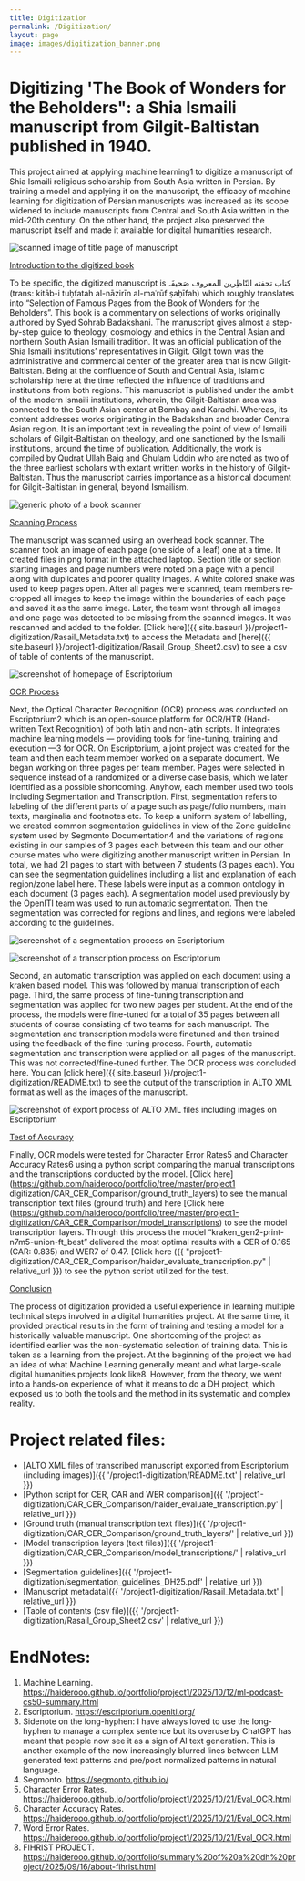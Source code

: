 ```yaml
---
title: Digitization
permalink: /Digitization/
layout: page
image: images/digitization_banner.png
---
```



# Digitizing 'The Book of Wonders for the Beholders": a Shia Ismaili manuscript from Gilgit-Baltistan published in 1940.


This project aimed at applying machine learning1 to digitize a manuscript of Shia Ismaili religious scholarship from South Asia written in Persian. By training a
model and applying it on the manuscript, the efficacy of machine learning for digitization of Persian manuscripts was increased as its scope widened to include
manuscripts from Central and South Asia written in the mid-20th century. On the other hand, the project also preserved the manuscript itself and made it available
for digital humanities research. 




![scanned image of title page of manuscript]({{site.baseurl}}images/manuscript_titlepage.jpg)


<u>Introduction to the digitized book</u>


To be specific, the digitized manuscript is   کتاب تحفته النّاظِرین المعروف صَحیفَہ  (trans: kitāb-i tuḥfatah al-nāẓirīn al-maʿrūf ṣaḥīfah) which roughly translates into
“Selection of Famous Pages from the Book of Wonders for the Beholders”. This book is a commentary on selections of works originally authored by Syed Sohrab
Badakshani. The manuscript gives almost a step-by-step guide to theology, cosmology and ethics in the Central Asian and northern South Asian Ismaili tradition. It
was an official publication of the Shia Ismaili institutions’ representatives in Gilgit. Gilgit town was the administrative and commercial center of the greater
area that is now Gilgit-Baltistan. Being at the confluence of South and Central Asia, Islamic scholarship here at the time reflected the influence of traditions
and institutions from both regions. This manuscript is published under the ambit of the modern Ismaili institutions, wherein, the Gilgit-Baltistan area was
connected to the South Asian center at Bombay and Karachi. Whereas, its content addresses works originating in the Badakshan and broader Central Asian region. It
is an important text in revealing the point of view of Ismaili scholars of Gilgit-Baltistan on theology, and one sanctioned by the Ismaili institutions, around the
time of publication. Additionally, the work is compiled by Qudrat Ullah Baig and Ghulam Uddin who are noted as two of the three earliest scholars with extant
written works in the history of Gilgit-Baltistan. Thus the manuscript carries importance as a historical document for Gilgit-Baltistan in general, beyond Ismailism.




![generic photo of a book scanner]({{site.baseurl}}images/scanner.jpg)


<u>Scanning Process</u>


The manuscript was scanned using an overhead book scanner. The scanner took an image of each page (one side of a leaf) one at a time. It created files in png
format in the attached laptop. Section title or section starting images and page numbers were noted on a page with a pencil along with duplicates and poorer
quality images. A white colored snake was used to keep pages open. After all pages were scanned, team members re-cropped all images to keep the image within the
boundaries of each page and saved it as the same image. Later, the team went through all images and one page was detected to be missing from the scanned images. It
was rescanned and added to the folder. [Click here]({{ site.baseurl }}/project1-digitization/Rasail_Metadata.txt) to access the Metadata and [here]({{ site.baseurl
}}/project1-digitization/Rasail_Group_Sheet2.csv) to see a csv of table of contents of the manuscript.




![screenshot of homepage of Escriptorium]({{site.baseurl}}images/escriptorium.png)


<u>OCR Process</u>


Next, the Optical Character Recognition (OCR) process was conducted on Escriptorium2 which is an open-source platform for OCR/HTR (Hand-written Text Recognition)
of both latin and non-latin scripts. It integrates machine learning models — providing tools for fine-tuning, training and execution —3 for OCR. On Escriptorium, a
joint project was created for the team and then each team member worked on a separate document. We began working on three pages per team member. Pages were
selected in sequence instead of a randomized or a diverse case basis, which we later identified as a possible shortcoming. Anyhow, each member used two tools
including Segmentation and Transcription. First, segmentation refers to labeling of the different parts of a page such as page/folio numbers, main texts,
marginalia and footnotes etc. To keep a uniform system of labelling, we created common segmentation guidelines in view of the Zone guideline system used by
Segmonto Documentation4 and the variations of regions existing in our samples of 3 pages each between this team and our other course mates who were digitizing
another manuscript written in Persian. In total, we had 21 pages to start with between 7 students (3 pages each). You can see the segmentation guidelines including
a list and explanation of each region/zone label here. These labels were input as a common ontology in each document (3 pages each). A segmentation model used
previously by the OpenITI team was used to run automatic segmentation. Then the segmentation was corrected for regions and lines, and regions were labeled
according to the guidelines.




![screenshot of a segmentation process on Escriptorium]({{site.baseurl}}images/segmentation.png)




![screenshot of a transcription process on Escriptorium]({{site.baseurl}}images/transcription.jpg)




Second, an automatic transcription was applied on each document using a kraken based model. This was followed by manual transcription of each page. Third, the
same process of fine-tuning transcription and segmentation was applied for two new pages per student. At the end of the process, the models were fine-tuned for a
total of 35 pages between all students of course consisting of two teams for each manuscript. The segmentation and transcription models were finetuned and then
trained using the feedback of the fine-tuning process. Fourth, automatic segmentation and transcription were applied on all pages of the manuscript. This was not
corrected/fine-tuned further. The OCR process was concluded here. You can [click here]({{ site.baseurl }}/project1-digitization/README.txt) to see the output of
the transcription in ALTO XML format as well as the images of the manuscript.


![screenshot of export process of ALTO XML files including images on Escriptorium]({{site.baseurl}}images/export_screenshot.jpg)


<u>Test of Accuracy</u>


Finally, OCR models were tested for Character Error Rates5 and Character Accuracy Rates6 using a python script comparing the manual transcriptions and the
transcriptions conducted by the model. [Click here](https://github.com/haiderooo/portfolio/tree/master/project1
digitization/CAR_CER_Comparison/ground_truth_layers) to see the manual transcription text files (ground truth) and here [Click here
(https://github.com/haiderooo/portfolio/tree/master/project1-digitization/CAR_CER_Comparison/model_transcriptions) to see the model transcription layers. Through
this process the model “kraken_gen2-print-n7m5-union-ft_best” delivered the most optimal results with a CER of 0.165 (CAR: 0.835) and WER7 of 0.47. [Click here
({{ "project1-digitization/CAR_CER_Comparison/haider_evaluate_transcription.py" | relative_url }}) to see the python script utilized for the test.


<u>Conclusion</u>


The process of digitization provided a useful experience in learning multiple technical steps involved in a digital humanities project. At the same time, it
provided practical results in the form of training and testing a model for a historically valuable manuscript. One shortcoming of the project as identified
earlier was the non-systematic selection of training data. This is taken as a learning from the project. At the beginning of the project we had an idea of what
Machine Learning generally meant and what large-scale digital humanities projects look like8. However, from the theory, we went into a hands-on experience of what
it means to do a DH project, which exposed us to both the tools and the method in its systematic and complex reality.


# Project related files:
- [ALTO XML files of transcribed manuscript exported from Escriptorium (including images)]({{ '/project1-digitization/README.txt' | relative_url }})
- [Python script for CER, CAR and WER comparison]({{ '/project1-digitization/CAR_CER_Comparison/haider_evaluate_transcription.py' | relative_url }})
- [Ground truth (manual transcription text files)]({{ '/project1-digitization/CAR_CER_Comparison/ground_truth_layers/' | relative_url }})
- [Model transcription layers (text files)]({{ '/project1-digitization/CAR_CER_Comparison/model_transcriptions/' | relative_url }})
- [Segmentation guidelines]({{ '/project1-digitization/segmentation_guidelines_DH25.pdf' | relative_url }})
- [Manuscript metadata]({{ '/project1-digitization/Rasail_Metadata.txt' | relative_url }})
- [Table of contents (csv file)]({{ '/project1-digitization/Rasail_Group_Sheet2.csv' | relative_url }})


# EndNotes:


1. Machine Learning. <https://haiderooo.github.io/portfolio/project1/2025/10/12/ml-podcast-cs50-summary.html>
2. Escriptorium. <https://escriptorium.openiti.org/>
3. Sidenote on the long-hyphen: I have always loved to use the long-hyphen to manage a complex sentence but its overuse by ChatGPT has meant that people now see
   it as a sign of AI text generation. This is another example of the now increasingly blurred lines between LLM generated text patterns and pre/post normalized
   patterns in natural language.
6. Segmonto. <https://segmonto.github.io/>
7. Character Error Rates. <https://haiderooo.github.io/portfolio/project1/2025/10/21/Eval_OCR.html>
8. Character Accuracy Rates. <https://haiderooo.github.io/portfolio/project1/2025/10/21/Eval_OCR.html>
9. Word Error Rates. <https://haiderooo.github.io/portfolio/project1/2025/10/21/Eval_OCR.html>
10. FIHRIST PROJECT. <https://haiderooo.github.io/portfolio/summary%20of%20a%20dh%20project/2025/09/16/about-fihrist.html>


